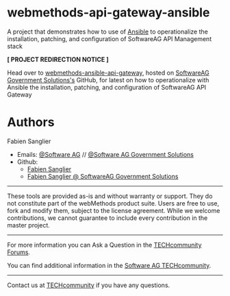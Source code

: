 # webmethods-api-gateway-ansible

A project that demonstrates how to use of [Ansible](https://github.com/ansible/ansible) to operationalize the installation, patching, and configuration of SoftwareAG API Management stack

**[ PROJECT REDIRECTION NOTICE ]**

Head over to [webmethods-ansible-api-gateway](https://github.com/softwareag-government-solutions/webmethods-ansible-api-gateway), hosted on [SoftwareAG Government Solutions's](https://www.softwareaggov.com) GitHub, for latest on how to operationalize with Ansible the installation, patching, and configuration of SoftwareAG API Gateway

# Authors

Fabien Sanglier
- Emails: [@Software AG](mailto:fabien.sanglier@softwareag.com) // [@Software AG Government Solutions](mailto:fabien.sanglier@softwareaggov.com)
- Github: 
  - [Fabien Sanglier](https://github.com/lanimall)
  - [Fabien Sanglier @ SoftwareAG Government Solutions](https://github.com/fabien-sanglier-saggs)

______________________
These tools are provided as-is and without warranty or support. They do not constitute part of the webMethods product suite. Users are free to use, fork and modify them, subject to the license agreement. While we welcome contributions, we cannot guarantee to include every contribution in the master project.
_____________
For more information you can Ask a Question in the [TECHcommunity Forums](http://tech.forums.softwareag.com/techjforum/forums/list.page?product=webmethods).

You can find additional information in the [Software AG TECHcommunity](http://techcommunity.softwareag.com/home/-/product/name/webmethods).
_____________
Contact us at [TECHcommunity](mailto:technologycommunity@softwareag.com?subject=Github/SoftwareAG) if you have any questions.
